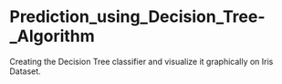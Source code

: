 # Prediction_using_Decision_Tree-_Algorithm
Creating the Decision Tree classifier and visualize it graphically on Iris Dataset.
